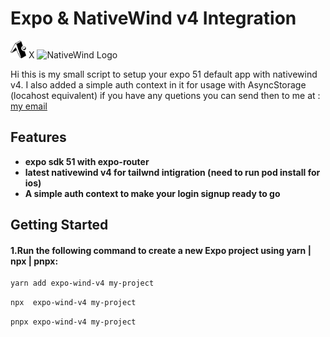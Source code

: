# Expo & NativeWind v4 Integration

<img width="25" style='' alt="expo" src="./assets/client.png"> X ![NativeWind Logo](https://www.nativewind.dev/img/logo.svg)

Hi this is my small script to setup your expo 51 default app with nativewind v4. I also added a simple auth context in it for usage with AsyncStorage (locahost equivalent)
if you have any quetions you can send then to me at : <a href="mailto:adasimobenio@gmail.com"> my email</a>
## Features

- **expo sdk 51 with expo-router** 
- **latest nativewind v4 for tailwnd intigration (need to run pod install for ios)** 
- **A simple auth context to make your login signup ready to go**

## Getting Started


#### 1.Run the following command to create a new Expo project using yarn | npx | pnpx:



```bash
yarn add expo-wind-v4 my-project
```

```bash
npx  expo-wind-v4 my-project
```

```bash
pnpx expo-wind-v4 my-project
```
